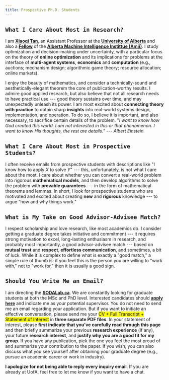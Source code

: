 ```yaml
---
title: Prospective Ph.D. Students
---
```



## `What I Care About Most in Research?`
>
I am [**Xiaoqi Tan**](/), an Assistant Professor at the [**University of Alberta**](https://www.ualberta.ca) and also a [**Fellow**](https://www.amii.ca/about/our-people/) of the [**Alberta Machine Intelligence Instittue (Amii)**](https://www.amii.ca).  I study optimization and decision-making under uncertainty, with a particular focus on the theory of **online optimization** and its implications for problems at the interface of **multi-agent systems**, **economics** and **computation** (e.g., auctions; mechanism design; algorithmic game theory; resource allocation; online markets).

>
I enjoy the beauty of mathematics, and consider a technically-sound and aesthetically-elegant theorem the core of publication-worthy results. I admire good applied research, but also believe that not all research needs to have practical use --- good theory sustains over time, and may unexpectedly unleash its power. I am most excited about **connecting theory with practice** to obtain sharp **insights** into real-world systems design, implementation, and operation. To do so, I believe it is important, and also necessary, to sacrifice certain details of the problem. "_I want to know how God created this world. I am not interested in this or that phenomenon. I want to know His thoughts, the rest are details." --- Albert Einstein_


## `What I Care About Most in Prospective Students?`
>
I often receive emails from prospective students with descriptions like "I know how to apply $X$ to solve $Y$" --- this, unfortunately, is not what I care about the most. I care about whether you can convert a real-world problem into rigorous **mathematical models**, and then develop algorithms to solve the problem with **provable guarantees** --- in the form of mathematical theorems and lemmas. In short, I look for prospective students who are motivated and excited about creating **new** and **rigorous** knowledge --- to argue “how and why things work."


## `What is My Take on Good Advisor-Advisee Match?`
>
I respect scholarship and love research, like most academics do. I consider getting a graduate degree takes initiative and commitment --- it requires  strong motivation to excel, long-lasting enthusiasm in research, and probably most importantly, a good advisor-advisee match --- based on **mutual trust** and **respect**,  **effortless communication**, and sometimes, a bit of luck. While it is complex to define what is exactly a "good match," a simple rule of thumb is: if you feel this is the person you are willing to "work with," not to "work for," then it is usually a good sign.



## `Should You Write Me an Email?`

>
I am directing the [**SODALab.ca**](https://sodalab.ca). We are constantly looking for graduate students at both the MSc and PhD level. Interested candidates should [**apply here**](https://www.ualberta.ca/computing-science/graduate-studies/programs-and-admissions/index.html) and indicate me as your potential supervisor. You do not need to send me an email regarding your application. But if you want to initiate an effective conversation, please send me your <mark>CV + Full Transcript + Statement of Interest</mark> in **three separate PDF files**. In your statement of interest, please **first indicate that you've carefully read through this page** and then briefly summarize your previous **research experience** (if any), your future **research interest**, and **justify why you are a good fit for my group**. If you have any publication, pick the one you feel the most proud of and summarize your contribution to the paper. If you wish, you can also discuss what you see yourself after obtaining your graduate degree (e.g., pursue an academic career or work in industry).

>
**I apologize for not being able to reply every inquiry email**. If you are already at UofA, feel free to let me know if you want to have a chat.


<!-- - **Course Experience** (_full_ transcript in PDF). We may come from different backgrounds such as computer science, applied mathematics, statistics, operations research, and electrical engineering, etc. I do not expect you to be a straight-A student, but I do care about your performance in math/theory courses such as calculus, linear algebra, probability, statistics, algorithms, optimization, etc. -->